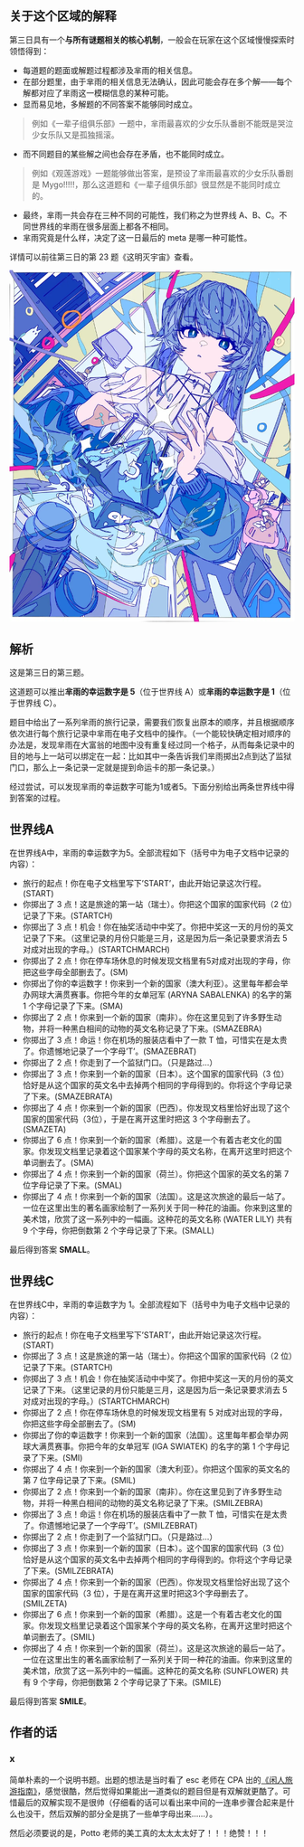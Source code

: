 ## 关于这个区域的解释

第三日具有一个**与所有谜题相关的核心机制**，一般会在玩家在这个区域慢慢探索时领悟得到：

- 每道题的题面或解题过程都涉及芈雨的相关信息。
- 在部分题里，由于芈雨的相关信息无法确认，因此可能会存在多个解——每个解都对应了芈雨这一模糊信息的某种可能。
- 显而易见地，多解题的不同答案不能够同时成立。

> 例如《一辈子组俱乐部》一题中，芈雨最喜欢的少女乐队番剧不能既是哭泣少女乐队又是孤独摇滚。

- 而不同题目的某些解之间也会存在矛盾，也不能同时成立。

> 例如《观莲游戏》一题能够做出答案，是预设了芈雨最喜欢的少女乐队番剧是 Mygo!!!!!，那么这道题和《一辈子组俱乐部》很显然是不能同时成立的。

- 最终，芈雨一共会存在三种不同的可能性，我们称之为世界线 A、B、C。不同世界线的芈雨在很多层面上都各不相同。
- 芈雨究竟是什么样，决定了这一日最后的 meta 是哪一种可能性。

详情可以前往第三日的第 23 题《这明灭宇宙》查看。

<img class="puzzle-image" src="media/solution/day3_premeta/4.webp" alt="">

## 解析

这是第三日的第三题。

这道题可以推出**芈雨的幸运数字是 5**（位于世界线 A）或**芈雨的幸运数字是 1**（位于世界线 C）。

题目中给出了一系列芈雨的旅行记录，需要我们恢复出原本的顺序，并且根据顺序依次进行每个旅行记录中芈雨在电子文档中的操作。（一个能较快确定相对顺序的办法是，发现芈雨在大富翁的地图中没有重复经过同一个格子，从而每条记录中的目的地与上一站可以绑定在一起：比如其中一条告诉我们芈雨掷出2点到达了监狱门口，那么上一条记录一定就是提到命运卡的那一条记录。）

经过尝试，可以发现芈雨的幸运数字可能为1或者5。下面分别给出两条世界线中得到答案的过程。

## 世界线A

在世界线A中，芈雨的幸运数字为5。全部流程如下（括号中为电子文档中记录的内容）：

- 旅行的起点！你在电子文档里写下’START’，由此开始记录这次行程。(START)
- 你掷出了 3 点！这是旅途的第一站（瑞士）。你把这个国家的国家代码（2 位）记录了下来。(STARTCH)
- 你掷出了 3 点！机会！你在抽奖活动中中奖了。你把中奖这一天的月份的英文记录了下来。（这里记录的月份只能是三月，这是因为后一条记录要求消去 5 对成对出现的字母。）(STARTCHMARCH)
- 你掷出了 2 点！你在停车场休息的时候发现文档里有5对成对出现的字母，你把这些字母全部删去了。(SM)
- 你掷出了你的幸运数字！你来到一个新的国家（澳大利亚）。这里每年都会举办网球大满贯赛事。你把今年的女单冠军 (ARYNA SABALENKA) 的名字的第 1 个字母记录了下来。(SMA)
- 你掷出了 2 点！你来到一个新的国家（南非）。你在这里见到了许多野生动物，并将一种黑白相间的动物的英文名称记录了下来。(SMAZEBRA)
- 你掷出了 3 点！命运！你在机场的服装店看中了一款 T 恤，可惜实在是太贵了。你遗憾地记录了一个字母’T’。(SMAZEBRAT)
- 你掷出了 2 点！你走到了一个监狱门口。（只是路过...）
- 你掷出了 3 点！你来到一个新的国家（日本）。这个国家的国家代码（3 位）恰好是从这个国家的英文名中去掉两个相同的字母得到的。你将这个字母记录了下来。(SMAZEBRATA)
- 你掷出了 4 点！你来到一个新的国家（巴西）。你发现文档里恰好出现了这个国家的国家代码（3位），于是在离开这里时把这 3 个字母删去了。(SMAZETA)
- 你掷出了 6 点！你来到一个新的国家（希腊）。这是一个有着古老文化的国家。你发现文档里记录着这个国家某个字母的英文名称，在离开这里时把这个单词删去了。(SMA)
- 你掷出了 4 点！你来到一个新的国家（荷兰）。你把这个国家的英文名的第 7 位字母记录了下来。(SMAL)
- 你掷出了 4 点！你来到一个新的国家（法国）。这是这次旅途的最后一站了。一位在这里出生的著名画家绘制了一系列关于同一种花的油画。你来到这里的美术馆，欣赏了这一系列中的一幅画。这种花的英文名称 (WATER LILY) 共有 9 个字母，你把倒数第 2 个字母记录了下来。(SMALL)

最后得到答案 **SMALL**。

## 世界线C

在世界线C中，芈雨的幸运数字为 1。全部流程如下（括号中为电子文档中记录的内容）：

- 旅行的起点！你在电子文档里写下’START’，由此开始记录这次行程。(START)
- 你掷出了 3 点！这是旅途的第一站（瑞士）。你把这个国家的国家代码（2 位）记录了下来。(STARTCH)
- 你掷出了 3 点！机会！你在抽奖活动中中奖了。你把中奖这一天的月份的英文记录了下来。（这里记录的月份只能是三月，这是因为后一条记录要求消去 5 对成对出现的字母。）(STARTCHMARCH)
- 你掷出了 2 点！你在停车场休息的时候发现文档里有 5 对成对出现的字母，你把这些字母全部删去了。(SM)
- 你掷出了你的幸运数字！你来到一个新的国家（法国）。这里每年都会举办网球大满贯赛事。你把今年的女单冠军 (IGA SWIATEK) 的名字的第 1 个字母记录了下来。(SMI)
- 你掷出了 4 点！你来到一个新的国家（澳大利亚）。你把这个国家的英文名的第 7 位字母记录了下来。(SMIL)
- 你掷出了 2 点！你来到一个新的国家（南非）。你在这里见到了许多野生动物，并将一种黑白相间的动物的英文名称记录了下来。(SMILZEBRA)
- 你掷出了 3 点！命运！你在机场的服装店看中了一款 T 恤，可惜实在是太贵了。你遗憾地记录了一个字母’T’。(SMILZEBRAT)
- 你掷出了 2 点！你走到了一个监狱门口。（只是路过...）
- 你掷出了 3 点！你来到一个新的国家（日本）。这个国家的国家代码（3 位）恰好是从这个国家的英文名中去掉两个相同的字母得到的。你将这个字母记录了下来。(SMILZEBRATA)
- 你掷出了 4 点！你来到一个新的国家（巴西）。你发现文档里恰好出现了这个国家的国家代码（3 位），于是在离开这里时把这3个字母删去了。(SMILZETA)
- 你掷出了 6 点！你来到一个新的国家（希腊）。这是一个有着古老文化的国家。你发现文档里记录着这个国家某个字母的英文名称，在离开这里时把这个单词删去了。(SMIL)
- 你掷出了 4 点！你来到一个新的国家（荷兰）。这是这次旅途的最后一站了。一位在这里出生的著名画家绘制了一系列关于同一种花的油画。你来到这里的美术馆，欣赏了这一系列中的一幅画。这种花的英文名称 (SUNFLOWER) 共有 9 个字母，你把倒数第 2 个字母记录了下来。(SMILE)

最后得到答案 **SMILE**。

## 作者的话

### x

简单朴素的一个说明书题。出题的想法是当时看了 esc 老师在 CPA 出的[《闲人旅游指南》](https://docs.qq.com/aio/DZVROcmhkbG5peHBl?p=vxH2GqpRMsN9kVEaqXsTzY)，感觉很酷，然后觉得如果能出一道类似的题目但是有双解就更酷了。可惜最后的双解实现不是很帅（仔细看的话可以看出来中间的一连串步骤合起来是什么也没干，然后双解的部分全是挑了一些单字母出来……）。

然后必须要说的是，Potto 老师的美工真的太太太太好了！！！绝赞！！！